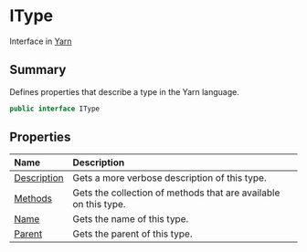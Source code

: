 # IType

Interface in [Yarn](api/csharp/yarn.md)

## Summary


Defines properties that describe a type in the Yarn language.


```csharp
public interface IType
```

## Properties

|Name|Description|
|:---|:---|
|[Description](api/csharp/yarn.itype.description.md)|Gets a more verbose description of this type.|
|[Methods](api/csharp/yarn.itype.methods.md)|Gets the collection of methods that are available on this type.|
|[Name](api/csharp/yarn.itype.name.md)|Gets the name of this type.|
|[Parent](api/csharp/yarn.itype.parent.md)|Gets the parent of this type.|

